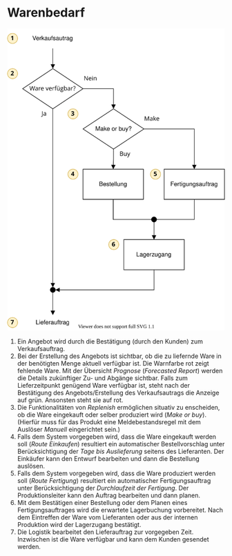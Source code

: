 # Warenbedarf
![Best Practice Materialbedarf](assets/Best%20Practice%20Materialbedarf.svg)

1. Ein Angebot wird durch die Bestätigung (durch den Kunden) zum Verkaufsauftrag.
2. Bei der Erstellung des Angebots ist sichtbar, ob die zu liefernde Ware in der benötigten Menge aktuell verfügbar ist. Die Warnfarbe rot zeigt fehlende Ware. Mit der Übersicht *Prognose* (*Forecasted Report*) werden die Details zukünftiger Zu- und Abgänge sichtbar. Falls zum Lieferzeitpunkt genügend Ware verfügbar ist, steht nach der Bestätigung des Angebots/Erstellung des Verkaufsautrags die Anzeige auf grün. Ansonsten steht sie auf rot.
3. Die Funktionalitäten von *Replenish* ermöglichen situativ zu enscheiden, ob die Ware eingekauft oder selber produziert wird (*Make or buy*). (Hierfür muss für das Produkt eine Meldebestandsregel mit dem Auslöser *Manuell* eingerichtet sein.)
4. Falls dem System vorgegeben wird, dass die Ware eingekauft werden soll (*Route Einkaufen*) resultiert ein automatischer Bestellvorschlag unter Berücksichtigung der *Tage bis Auslieferung* seitens des Lieferanten. Der Einkäufer kann den Entwurf bearbeiten und dann die Bestellung auslösen.
5. Falls dem System vorgegeben wird, dass die Ware produziert werden soll (*Route Fertigung*) resultiert ein automatischer Fertigungsauftrag unter Berücksichtigung der *Durchlaufzeit der Fertigung*. Der Produktionsleiter kann den Auftrag bearbeiten und dann planen.
6. Mit dem Bestätigen einer Bestellung oder dem Planen eines Fertigungsauftrages wird die erwartete Lagerbuchung vorbereitet. Nach dem Eintreffen der Ware vom Lieferanten oder aus der internen Produktion wird der Lagerzugang bestätigt.
7. Die Logistik bearbeitet den Lieferauftrag zur vorgegeben Zeit. Inzwischen ist die Ware verfügbar und kann dem Kunden gesendet werden.